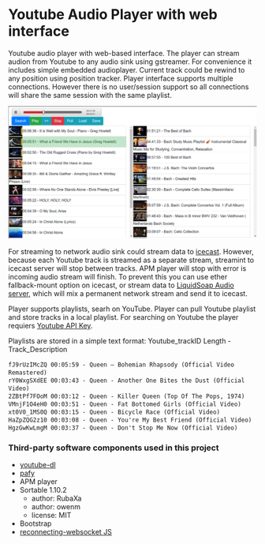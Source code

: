 # Youtube Audio Player with web interface

Youtube audio player with web-based interface.  The player can stream audion from Youtube to any audio sink using gstreamer.
For convenience it includes simple embedded audioplayer. Current track could be rewind to any position using position tracker.
Player interface supports multiple connections. However there is no user/session support so all connections will share the same session with the same playlist.

[![Main Screen](MainScreen.png  "Main Screen")](MainScreen.png  "Main Screen")

For streaming to network audio sink could stream data to [icecast](https://icecast.org/ "icecast"). However, because each Youtube track is streamed as a separate stream, streamint to icecast server will stop between tracks. APM player will stop with error is incoming audio stream will finish. To prevent this you can use ether fallback-mount option on icecast, or stream data to [LiquidSoap Audio server](https://www.liquidsoap.info/ "LiquidSoap Audio server"), which will mix a permanent network stream and send it to icecast.

Player supports playlists, searh on YouTube. Player can pull Youtube playlist and store tracks in a local playlist. 
For searching on Youtube the player requiers [Youtube API Key](https://blog.hubspot.com/website/how-to-get-youtube-api-key "Youtube API Key").

Playlists are stored in a simple text format: Youtube_trackID Length - Track_Description

```
fJ9rUzIMcZQ 00:05:59 - Queen – Bohemian Rhapsody (Official Video Remastered)
rY0WxgSXdEE 00:03:43 - Queen - Another One Bites the Dust (Official Video)
2ZBtPf7FOoM 00:03:12 - Queen - Killer Queen (Top Of The Pops, 1974)
VMnjF1O4eH0 00:03:51 - Queen - Fat Bottomed Girls (Official Video)
xt0V0_1MS0Q 00:03:15 - Queen - Bicycle Race (Official Video)
HaZpZQG2z10 00:03:08 - Queen - You're My Best Friend (Official Video)
HgzGwKwLmgM 00:03:37 - Queen - Don't Stop Me Now (Official Video)
```

### Third-party software components used in this project
 * [youtube-dl](https://youtube-dl.org/ "https://youtube-dl.org/")
 * [pafy](https://github.com/mps-youtube/pafy "https://github.com/mps-youtube/pafy")
 * APM player
 * Sortable 1.10.2
   * author:   RubaXa   <trash AT rubaxa.org>
   * author:   owenm    <owen23355 AT gmail.com>
   * license:   MIT
 * Bootstrap
 * [reconnecting-websocket JS](https://github.com/joewalnes/reconnecting-websocket "https://github.com/joewalnes/reconnecting-websocket")

